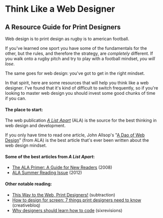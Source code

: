 <div class="article md">

# Think Like a Web Designer #
## A Resource Guide for Print Designers #

Web design is to print design as rugby is to american football.

If you've learned one sport you have some of the fundamentals for the other, but the rules, and therefore the strategy, are _completely_ different. If you walk onto a rugby pitch and try to play with a football mindset, _you will lose_.

The same goes for web design: you've got to get in the right mindset.

In that spirit, here are some resources that will help you think like a web designer. I've found that it's kind of difficult to switch frequently, so if you're looking to master web design you should invest some good chunks of time if you can.

#### The place to start: #

The web publication [_A List Apart_](http://alistapart.com/) (ALA) is the source for the best thinking in web design and development.  

If you only have time to read one article, John Allsop's "[A Dao of Web Design](http://alistapart.com/article/dao)" (from ALA) is the best article that's ever been written about the web design mindset.

#### Some of the best articles from _A List Apart_: #

- [The ALA Primer: A Guide for New Readers](http://alistapart.com/article/ALAprimer) (2008)
- [ALA Summer Reading Issue](http://alistapart.com/article/summer-reading-issue) (2012)

#### Other notable reading: #

- [This Way to the Web, Print Designers!](http://www.subtraction.com/2007/08/17/this-way-to-) (subtraction)
- [How to design for screen: 7 things print designers need to know](http://www.creativebloq.com/web-design/how-design-screen-guide-print-designers-1131786) (creativebloq)
- [Why designers should learn how to code](http://sixrevisions.com/web_design/why-designers-should-learn-how-to-code/) (sixrevisions)

</div>
